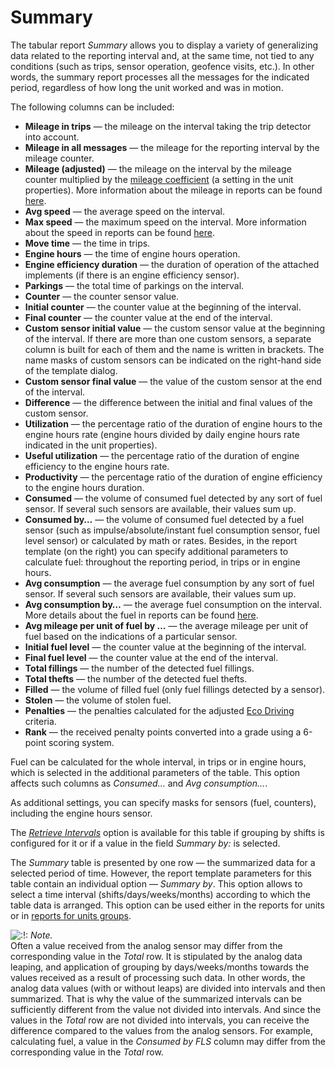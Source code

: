 # Summary

The tabular report _Summary_ allows you to display a variety of generalizing data related to the reporting interval and, at the same time, not tied to any conditions \(such as trips, sensor operation, geofence visits, etc.\). In other words, the summary report processes all the messages for the indicated period, regardless of how long the unit worked and was in motion.

The following columns can be included:

* **Mileage in trips** — the mileage on the interval taking the trip detector into account.
* **Mileage in all messages** — the mileage for the reporting interval by the mileage counter.
* **Mileage \(adjusted\)** — the mileage on the interval by the mileage counter multiplied by the [mileage coefficient](https://docs.wialon.com/en/hosting/cms/units/adv#mileage_coefficient) \(a setting in the unit properties\). More information about the mileage in reports can be found [here](https://docs.wialon.com/en/hosting/user/reports/dat/dat#mileage).
* **Avg speed** — the average speed on the interval.
* **Max speed** — the maximum speed on the interval. More information about the speed in reports can be found [here](https://docs.wialon.com/en/hosting/user/reports/dat/dat#mileage).
* **Move time** — the time in trips.
* **Engine hours** — the time of engine hours operation.
* **Engine efficiency duration** — the duration of operation of the attached implements \(if there is an engine efficiency sensor\).
* **Parkings** — the total time of parkings on the interval.
* **Counter** — the counter sensor value.
* **Initial counter** — the counter value at the beginning of the interval.
* **Final counter** — the counter value at the end of the interval.
* **Custom sensor initial value** — the custom sensor value at the beginning of the interval. If there are more than one custom sensors, a separate column is built for each of them and the name is written in brackets. The name masks of custom sensors can be indicated on the right-hand side of the template dialog.
* **Custom sensor final value** — the value of the custom sensor at the end of the interval.
* **Difference** — the difference between the initial and final values of the custom sensor.
* **Utilization** — the percentage ratio of the duration of engine hours to the engine hours rate \(engine hours divided by daily engine hours rate indicated in the unit properties\).
* **Useful utilization** — the percentage ratio of the duration of engine efficiency to the engine hours rate.
* **Productivity** — the percentage ratio of the duration of engine efficiency to the engine hours duration.
* **Consumed** — the volume of consumed fuel detected by any sort of fuel sensor. If several such sensors are available, their values sum up.
* **Consumed by…** — the volume of consumed fuel detected by a fuel sensor \(such as impulse/absolute/instant fuel consumption sensor, fuel level sensor\) or calculated by math or rates. Besides, in the report template \(on the right\) you can specify additional parameters to calculate fuel: throughout the reporting period, in trips or in engine hours.
* **Avg consumption** — the average fuel consumption by any sort of fuel sensor. If several such sensors are available, their values sum up.
* **Avg consumption by…** — the average fuel consumption on the interval. More details about the fuel in reports can be found [here](https://docs.wialon.com/en/hosting/user/reports/dat/dat#fuel_in_reports).
* **Avg mileage per unit of fuel by …** — the average mileage per unit of fuel based on the indications of a particular sensor.
* **Initial fuel level** — the counter value at the beginning of the interval.
* **Final fuel level** — the counter value at the end of the interval.
* **Total fillings** — the number of the detected fuel fillings.
* **Total thefts** — the number of the detected fuel thefts.
* **Filled** — the volume of filled fuel \(only fuel fillings detected by a sensor\).
* **Stolen** — the volume of stolen fuel.
* **Penalties** — the penalties calculated for the adjusted [Eco Driving](https://docs.wialon.com/en/hosting/cms/units/eco) criteria.
* **Rank** — the received penalty points converted into a grade using a 6-point scoring system.

Fuel can be calculated for the whole interval, in trips or in engine hours, which is selected in the additional parameters of the table. This option affects such columns as _Consumed…_ and _Avg consumption…_.

As additional settings, you can specify masks for sensors \(fuel, counters\), including the engine hours sensor.

The [_Retrieve Intervals_](https://docs.wialon.com/en/hosting/user/reports/templ/contents/tables/parameters#retrieve_intervals) option is available for this table if grouping by shifts is configured for it or if a value in the field _Summary by:_ is selected.

The _Summary_ table is presented by one row — the summarized data for a selected period of time. However, the report template parameters for this table contain an individual option — _Summary by_. This option allows to select a time interval \(shifts/days/weeks/months\) according to which the table data is arranged. This option can be used either in the reports for units or in [reports for units groups](https://docs.wialon.com/en/hosting/user/reports/adv/group).

![:!:](https://docs.wialon.com/en/hosting/lib/images/smileys/icon_exclaim.gif) _Note._  
Often a value received from the analog sensor may differ from the corresponding value in the _Total_ row. It is stipulated by the analog data leaping, and application of grouping by days/weeks/months towards the values received as a result of processing such data. In other words, the analog data values \(with or without leaps\) are divided into intervals and then summarized. That is why the value of the summarized intervals can be sufficiently different from the value not divided into intervals. And since the values in the _Total_ row are not divided into intervals, you can receive the difference compared to the values from the analog sensors. For example, calculating fuel, a value in the _Consumed by FLS_ column may differ from the corresponding value in the _Total_ row.

